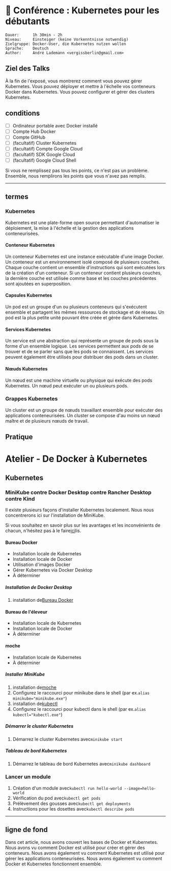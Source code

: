 # 💬 Conférence : Kubernetes pour les débutants

```text
Dauer:      1h 30min - 2h
Niveau:     Einsteiger (keine Vorkenntnisse notwendig)
Zielgruppe: Docker-User, die Kubernetes nutzen wollen
Sprache:    Deutsch
Author:     André Lademann <vergissberlin@gmail.com>
```

## Ziel des Talks

À la fin de l'exposé, vous montrerez comment vous pouvez gérer Kubernetes. Vous pouvez déployer et mettre à l'échelle vos conteneurs Docker dans Kubernetes. Vous pouvez configurer et gérer des clusters Kubernetes.

## conditions

-   [ ] Ordinateur portable avec Docker installé
-   [ ] Compte Hub Docker
-   [ ] Compte GitHub
-   [ ] (facultatif) Cluster Kubernetes
-   [ ] (facultatif) Compte Google Cloud
-   [ ] (facultatif) SDK Google Cloud
-   [ ] (facultatif) Google Cloud Shell

Si vous ne remplissez pas tous les points, ce n'est pas un problème. Ensemble, nous remplirons les points que vous n'avez pas remplis.

* * *

## termes

### Kubernetes

Kubernetes est une plate-forme open source permettant d'automatiser le déploiement, la mise à l'échelle et la gestion des applications conteneurisées.

#### Conteneur Kubernetes

Un conteneur Kubernetes est une instance exécutable d'une image Docker. Un conteneur est un environnement isolé composé de plusieurs couches. Chaque couche contient un ensemble d'instructions qui sont exécutées lors de la création d'un conteneur. Si un conteneur contient plusieurs couches, la dernière couche est utilisée comme base et les couches précédentes sont ajoutées en superposition.

#### Capsules Kubernetes

Un pod est un groupe d'un ou plusieurs conteneurs qui s'exécutent ensemble et partagent les mêmes ressources de stockage et de réseau. Un pod est la plus petite unité pouvant être créée et gérée dans Kubernetes.

#### Services Kubernetes

Un service est une abstraction qui représente un groupe de pods sous la forme d'un ensemble logique. Les services permettent aux pods de se trouver et de se parler sans que les pods se connaissent. Les services peuvent également être utilisés pour distribuer des pods dans un cluster.

#### Nœuds Kubernetes

Un nœud est une machine virtuelle ou physique qui exécute des pods Kubernetes. Un nœud peut exécuter un ou plusieurs pods.

### Grappes Kubernetes

Un cluster est un groupe de nœuds travaillant ensemble pour exécuter des applications conteneurisées. Un cluster se compose d'au moins un nœud maître et de plusieurs nœuds de travail.

## Pratique

# Atelier - De Docker à Kubernetes

## Kubernetes

### MiniKube contre Docker Desktop contre Rancher Desktop contre Kind

Il existe plusieurs façons d'installer Kubernetes localement. Nous nous concentrerons ici sur l'installation de MiniKube.

Si vous souhaitez en savoir plus sur les avantages et les inconvénients de chacun, n'hésitez pas à le faire[ici](https://itnext.io/goodbye-docker-desktop-hello-minikube-3649f2a1c469)lis.

#### Bureau Docker

-   Installation locale de Kubernetes
-   Installation locale de Docker
-   Utilisation d'images Docker
-   Gérer Kubernetes via Docker Desktop
-   À déterminer

##### Installation de Docker Desktop

1.  installation de[Bureau Docker](https://www.docker.com/products/docker-desktop)

#### Bureau de l'éleveur

-   Installation locale de Kubernetes
-   Installation locale de Docker
-   À déterminer

#### moche

-   Installation locale de Kubernetes
-   À déterminer

##### Installer MiniKube

1.  installation de[moche](https://minikube.sigs.k8s.io/docs/start/)
2.  Configurez le raccourci pour minikube dans le shell (par ex.`alias minikube="minikube.exe"`)
3.  installation de[kubectl](https://kubernetes.io/docs/tasks/tools/install-kubectl/)
4.  Configurez le raccourci pour kubectl dans le shell (par ex.`alias kubectl="kubectl.exe"`)

##### Démarrer le cluster Kubernetes

1.  Démarrez le cluster Kubernetes avec`minikube start`

##### Tableau de bord Kubernetes

1.  Démarrez le tableau de bord Kubernetes avec`minikube dashboard`

### Lancer un module

1.  Création d'un module avec`kubectl run hello-world --image=hello-world`
2.  Vérification du pod avec`kubectl get pods`
3.  Prélèvement des gousses avec`kubectl get deployments`
4.  Instructions pour les dosettes avec`kubectl describe pods`

* * *

## ligne de fond

Dans cet article, nous avons couvert les bases de Docker et Kubernetes. Nous avons vu comment Docker est utilisé pour créer et gérer des conteneurs. Nous avons également vu comment Kubernetes est utilisé pour gérer les applications conteneurisées. Nous avons également vu comment Docker et Kubernetes fonctionnent ensemble.
